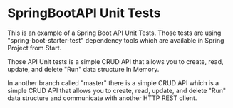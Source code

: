# SpringBootAPI Unit Tests

This is an example of a Spring Boot API Unit Tests. Those tests are using
"spring-boot-starter-test" dependency tools which are available in Spring Project from Start.

Those API Unit tests is a simple CRUD API that allows you to create, read, update, and delete
"Run" data structure In Memory.

In another branch called "master" there is a simple CRUD API which is a simple CRUD API that
allows you to create, read, update, and delete "Run" data structure and communicate with
another HTTP REST client.